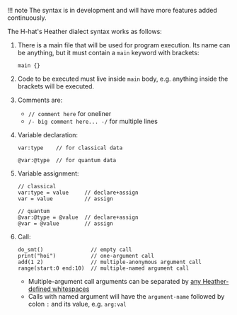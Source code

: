 

!!! note
    The syntax is in development and will have more features added continuously.


The H-hat's Heather dialect syntax works as follows:

1. There is a main file that will be used for program execution. Its name can be anything, but it must contain a `main` keyword with brackets:

    ```
    main {}
    ```

2. Code to be executed must live inside `main` body, e.g. anything inside the brackets will be executed.
3. Comments are:
    - `// comment here` for oneliner
    - `/- big comment here... -/` for multiple lines
4. Variable declaration:
   ```
   var:type    // for classical data

   @var:@type  // for quantum data
   ```
5. Variable assignment:
   ```
   // classical
   var:type = value     // declare+assign
   var = value          // assign

   // quantum
   @var:@type = @value  // declare+assign
   @var = @value        // assign
   ```
6. Call:
   ```
   do_smt()               // empty call
   print("hoi")           // one-argument call
   add(1 2)               // multiple-anonymous argument call
   range(start:0 end:10)  // multiple-named argument call
   ```
    - Multiple-argument call arguments can be separated by [any Heather-defined whitespaces](index.md#features)
    - Calls with named argument will have the `argument-name` followed by colon `:` and its value, e.g. `arg:val`
